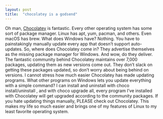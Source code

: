 ```yaml
---
layout: post
title:  "chocolatey is a godsend"
---
```


Oh man, [Chocolatey][1] is fantastic.
Every other operating system has some sort of package manager. Linux has apt, yum, pacman, and others. Even macOS has brew. What does Windows have? Nothing. You have to painstakingly manually update every app that doesn’t support auto-updates. So, where does Chocolatey come in?
They advertise themselves as the missing package manager for Windows. And wow, do they deliver. The fantastic community behind Chocolatey maintains over 7,000 packages, updating them as new versions come out. They don’t slack on getting these packages updated, so don’t worry about being behind on versions. I cannot stress how much easier Chocolatey has made updating programs.
What other programs on Windows lets you update everything with a simple command? I can install and uninstall with choco install/uninstall <package>, and with choco upgrade all, every program I’ve installed with Chocolatey will get upgraded according to the community packages.
If you hate updating things manually, PLEASE check out Chocolatey. This makes my life so much easier and brings one of my features of Linux to my least favorite operating system.

[1]: https://chocolatey.org/